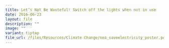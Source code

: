 ```yaml
---
title: Let’s Not Be Wasteful! Switch off the lights when not in use
date: 2016-06-23
layout: file
description: ""
image: ""
variant: tiptap
file_url: /files/Resources/Climate Change/nea_saveelectricity_poster.pdf
---
```

